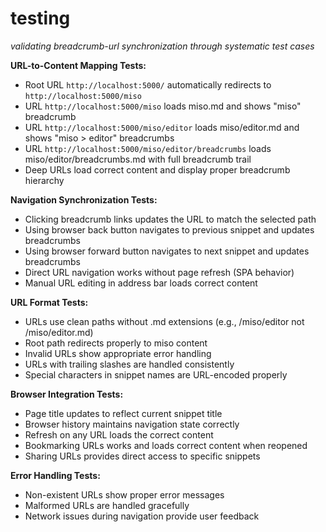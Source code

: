 # testing
*validating breadcrumb-url synchronization through systematic test cases*

**URL-to-Content Mapping Tests:**
- Root URL `http://localhost:5000/` automatically redirects to `http://localhost:5000/miso`
- URL `http://localhost:5000/miso` loads miso.md and shows "miso" breadcrumb
- URL `http://localhost:5000/miso/editor` loads miso/editor.md and shows "miso > editor" breadcrumbs
- URL `http://localhost:5000/miso/editor/breadcrumbs` loads miso/editor/breadcrumbs.md with full breadcrumb trail
- Deep URLs load correct content and display proper breadcrumb hierarchy

**Navigation Synchronization Tests:**
- Clicking breadcrumb links updates the URL to match the selected path
- Using browser back button navigates to previous snippet and updates breadcrumbs
- Using browser forward button navigates to next snippet and updates breadcrumbs
- Direct URL navigation works without page refresh (SPA behavior)
- Manual URL editing in address bar loads correct content

**URL Format Tests:**
- URLs use clean paths without .md extensions (e.g., /miso/editor not /miso/editor.md)
- Root path redirects properly to miso content
- Invalid URLs show appropriate error handling
- URLs with trailing slashes are handled consistently
- Special characters in snippet names are URL-encoded properly

**Browser Integration Tests:**
- Page title updates to reflect current snippet title
- Browser history maintains navigation state correctly
- Refresh on any URL loads the correct content
- Bookmarking URLs works and loads correct content when reopened
- Sharing URLs provides direct access to specific snippets

**Error Handling Tests:**
- Non-existent URLs show proper error messages
- Malformed URLs are handled gracefully
- Network issues during navigation provide user feedback